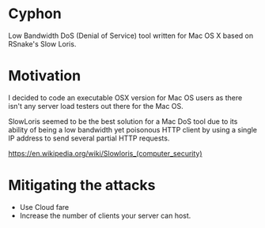 # Cyphon

Low Bandwidth DoS (Denial of Service) tool written for Mac OS X based on RSnake's Slow Loris. 



# Motivation

I decided to code an executable OSX version for Mac OS users as there isn't any server load testers out there for the Mac OS.

SlowLoris seemed to be the best solution for a Mac DoS tool due to its ability of being a low bandwidth yet poisonous HTTP client by using a single IP address to send several partial HTTP requests.

https://en.wikipedia.org/wiki/Slowloris_(computer_security)


# Mitigating the attacks 

- Use Cloud fare
- Increase the number of clients your server can host.
